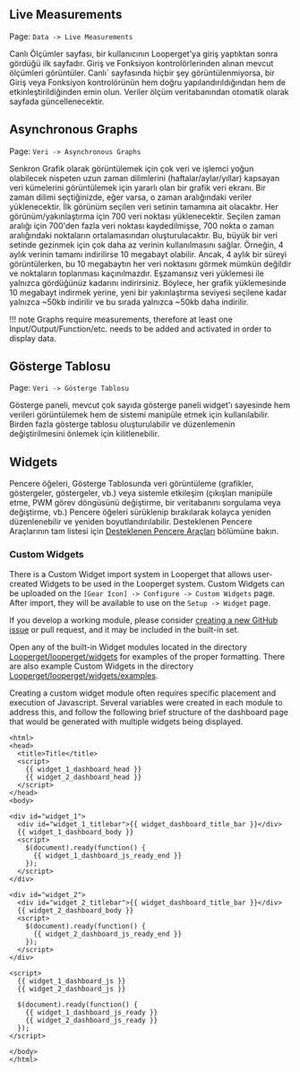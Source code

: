 ## Live Measurements

Page\: `Data -> Live Measurements`

Canlı Ölçümler sayfası, bir kullanıcının Looperget'ya giriş yaptıktan sonra gördüğü ilk sayfadır. Giriş ve Fonksiyon kontrolörlerinden alınan mevcut ölçümleri görüntüler. Canlı` sayfasında hiçbir şey görüntülenmiyorsa, bir Giriş veya Fonksiyon kontrolörünün hem doğru yapılandırıldığından hem de etkinleştirildiğinden emin olun. Veriler ölçüm veritabanından otomatik olarak sayfada güncellenecektir.

## Asynchronous Graphs

Page\: `Veri -> Asynchronous Graphs`

Senkron Grafik olarak görüntülemek için çok veri ve işlemci yoğun olabilecek nispeten uzun zaman dilimlerini (haftalar/aylar/yıllar) kapsayan veri kümelerini görüntülemek için yararlı olan bir grafik veri ekranı. Bir zaman dilimi seçtiğinizde, eğer varsa, o zaman aralığındaki veriler yüklenecektir. İlk görünüm seçilen veri setinin tamamına ait olacaktır. Her görünüm/yakınlaştırma için 700 veri noktası yüklenecektir. Seçilen zaman aralığı için 700'den fazla veri noktası kaydedilmişse, 700 nokta o zaman aralığındaki noktaların ortalamasından oluşturulacaktır. Bu, büyük bir veri setinde gezinmek için çok daha az verinin kullanılmasını sağlar. Örneğin, 4 aylık verinin tamamı indirilirse 10 megabayt olabilir. Ancak, 4 aylık bir süreyi görüntülerken, bu 10 megabaytın her veri noktasını görmek mümkün değildir ve noktaların toplanması kaçınılmazdır. Eşzamansız veri yüklemesi ile yalnızca gördüğünüz kadarını indirirsiniz. Böylece, her grafik yüklemesinde 10 megabayt indirmek yerine, yeni bir yakınlaştırma seviyesi seçilene kadar yalnızca ~50kb indirilir ve bu sırada yalnızca ~50kb daha indirilir.

!!! note
    Graphs require measurements, therefore at least one Input/Output/Function/etc. needs to be added and activated in order to display data.

## Gösterge Tablosu

Page\: `Veri -> Gösterge Tablosu`

Gösterge paneli, mevcut çok sayıda gösterge paneli widget'ı sayesinde hem verileri görüntülemek hem de sistemi manipüle etmek için kullanılabilir. Birden fazla gösterge tablosu oluşturulabilir ve düzenlemenin değiştirilmesini önlemek için kilitlenebilir.

## Widgets

Pencere öğeleri, Gösterge Tablosunda veri görüntüleme (grafikler, göstergeler, göstergeler, vb.) veya sistemle etkileşim (çıkışları manipüle etme, PWM görev döngüsünü değiştirme, bir veritabanını sorgulama veya değiştirme, vb.) Pencere öğeleri sürüklenip bırakılarak kolayca yeniden düzenlenebilir ve yeniden boyutlandırılabilir. Desteklenen Pencere Araçlarının tam listesi için [Desteklenen Pencere Araçları](Supported-Widgets.md) bölümüne bakın.

### Custom Widgets

There is a Custom Widget import system in Looperget that allows user-created Widgets to be used in the Looperget system. Custom Widgets can be uploaded on the `[Gear Icon] -> Configure -> Custom Widgets` page. After import, they will be available to use on the `Setup -> Widget` page.

If you develop a working module, please consider [creating a new GitHub issue](https://github.com/aot-inc/Looperget/issues/new?assignees=&labels=&template=feature-request.md&title=New%20Module) or pull request, and it may be included in the built-in set.

Open any of the built-in Widget modules located in the directory [Looperget/looperget/widgets](https://github.com/aot-inc/Looperget/tree/master/looperget/widgets/) for examples of the proper formatting. There are also example Custom Widgets in the directory [Looperget/looperget/widgets/examples](https://github.com/aot-inc/Looperget/tree/master/looperget/widgets/examples).

Creating a custom widget module often requires specific placement and execution of Javascript. Several variables were created in each module to address this, and follow the following brief structure of the dashboard page that would be generated with multiple widgets being displayed.

```angular2html
<html>
<head>
  <title>Title</title>
  <script>
    {{ widget_1_dashboard_head }}
    {{ widget_2_dashboard_head }}
  </script>
</head>
<body>

<div id="widget_1">
  <div id="widget_1_titlebar">{{ widget_dashboard_title_bar }}</div>
  {{ widget_1_dashboard_body }}
  <script>
    $(document).ready(function() {
      {{ widget_1_dashboard_js_ready_end }}
    });
  </script>
</div>

<div id="widget_2">
  <div id="widget_2_titlebar">{{ widget_dashboard_title_bar }}</div>
  {{ widget_2_dashboard_body }}
  <script>
    $(document).ready(function() {
      {{ widget_2_dashboard_js_ready_end }}
    });
  </script>
</div>

<script>
  {{ widget_1_dashboard_js }}
  {{ widget_2_dashboard_js }}

  $(document).ready(function() {
    {{ widget_1_dashboard_js_ready }}
    {{ widget_2_dashboard_js_ready }}
  });
</script>

</body>
</html>
```
